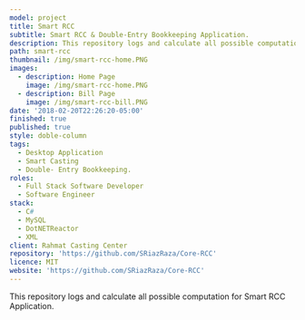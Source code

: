 ```yaml
---
model: project
title: Smart RCC
subtitle: Smart RCC & Double-Entry Bookkeeping Application.
description: This repository logs and calculate all possible computation for Smart RCC Application. 
path: smart-rcc
thumbnail: /img/smart-rcc-home.PNG
images:
  - description: Home Page
    image: /img/smart-rcc-home.PNG
  - description: Bill Page
    image: /img/smart-rcc-bill.PNG
date: '2018-02-20T22:26:20-05:00'
finished: true
published: true
style: doble-column
tags:
  - Desktop Application
  - Smart Casting
  - Double- Entry Bookkeeping. 
roles:
  - Full Stack Software Developer
  - Software Engineer
stack:
  - C#
  - MySQL
  - DotNETReactor
  - XML
client: Rahmat Casting Center
repository: 'https://github.com/SRiazRaza/Core-RCC'
licence: MIT
website: 'https://github.com/SRiazRaza/Core-RCC'
---
```

This repository logs and calculate all possible computation for Smart RCC Application.
